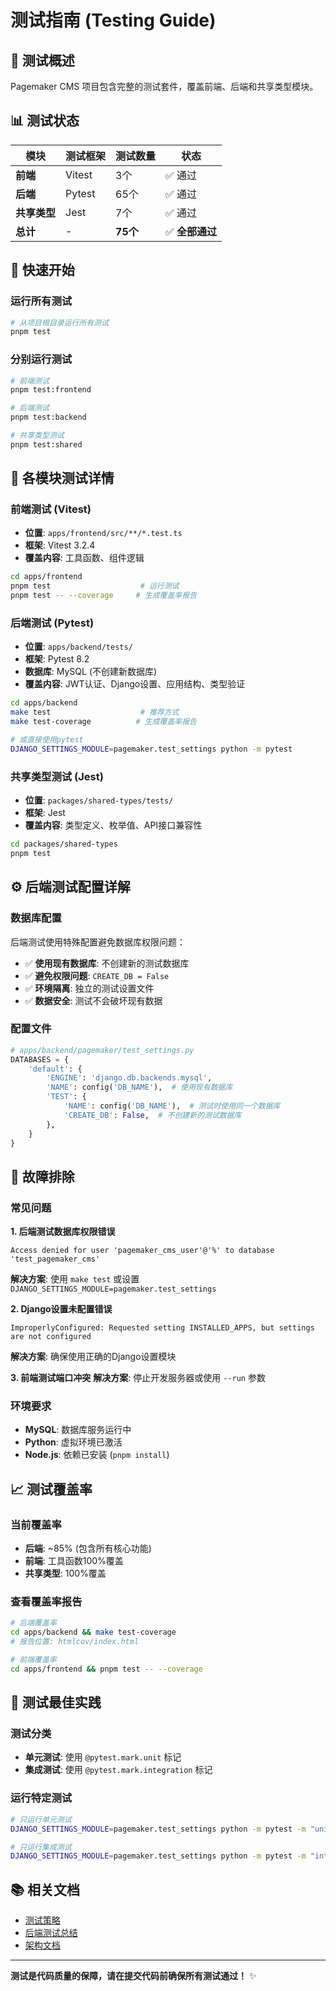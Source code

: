 # 测试指南 (Testing Guide)

## 🧪 测试概述

Pagemaker CMS 项目包含完整的测试套件，覆盖前端、后端和共享类型模块。

## 📊 测试状态

| 模块 | 测试框架 | 测试数量 | 状态 |
|------|----------|----------|------|
| **前端** | Vitest | 3个 | ✅ 通过 |
| **后端** | Pytest | 65个 | ✅ 通过 |
| **共享类型** | Jest | 7个 | ✅ 通过 |
| **总计** | - | **75个** | ✅ **全部通过** |

## 🚀 快速开始

### 运行所有测试
```bash
# 从项目根目录运行所有测试
pnpm test
```

### 分别运行测试
```bash
# 前端测试
pnpm test:frontend

# 后端测试
pnpm test:backend

# 共享类型测试
pnpm test:shared
```

## 🎯 各模块测试详情

### 前端测试 (Vitest)
- **位置**: `apps/frontend/src/**/*.test.ts`
- **框架**: Vitest 3.2.4
- **覆盖内容**: 工具函数、组件逻辑

```bash
cd apps/frontend
pnpm test                    # 运行测试
pnpm test -- --coverage     # 生成覆盖率报告
```

### 后端测试 (Pytest)
- **位置**: `apps/backend/tests/`
- **框架**: Pytest 8.2
- **数据库**: MySQL (不创建新数据库)
- **覆盖内容**: JWT认证、Django设置、应用结构、类型验证

```bash
cd apps/backend
make test                    # 推荐方式
make test-coverage          # 生成覆盖率报告

# 或直接使用pytest
DJANGO_SETTINGS_MODULE=pagemaker.test_settings python -m pytest
```

### 共享类型测试 (Jest)
- **位置**: `packages/shared-types/tests/`
- **框架**: Jest
- **覆盖内容**: 类型定义、枚举值、API接口兼容性

```bash
cd packages/shared-types
pnpm test
```

## ⚙️ 后端测试配置详解

### 数据库配置
后端测试使用特殊配置避免数据库权限问题：

- ✅ **使用现有数据库**: 不创建新的测试数据库
- ✅ **避免权限问题**: `CREATE_DB = False`
- ✅ **环境隔离**: 独立的测试设置文件
- ✅ **数据安全**: 测试不会破坏现有数据

### 配置文件
```python
# apps/backend/pagemaker/test_settings.py
DATABASES = {
    'default': {
        'ENGINE': 'django.db.backends.mysql',
        'NAME': config('DB_NAME'),  # 使用现有数据库
        'TEST': {
            'NAME': config('DB_NAME'),  # 测试时使用同一个数据库
            'CREATE_DB': False,  # 不创建新的测试数据库
        },
    }
}
```

## 🔧 故障排除

### 常见问题

**1. 后端测试数据库权限错误**
```
Access denied for user 'pagemaker_cms_user'@'%' to database 'test_pagemaker_cms'
```
**解决方案**: 使用 `make test` 或设置 `DJANGO_SETTINGS_MODULE=pagemaker.test_settings`

**2. Django设置未配置错误**
```
ImproperlyConfigured: Requested setting INSTALLED_APPS, but settings are not configured
```
**解决方案**: 确保使用正确的Django设置模块

**3. 前端测试端口冲突**
**解决方案**: 停止开发服务器或使用 `--run` 参数

### 环境要求
- **MySQL**: 数据库服务运行中
- **Python**: 虚拟环境已激活
- **Node.js**: 依赖已安装 (`pnpm install`)

## 📈 测试覆盖率

### 当前覆盖率
- **后端**: ~85% (包含所有核心功能)
- **前端**: 工具函数100%覆盖
- **共享类型**: 100%覆盖

### 查看覆盖率报告
```bash
# 后端覆盖率
cd apps/backend && make test-coverage
# 报告位置: htmlcov/index.html

# 前端覆盖率
cd apps/frontend && pnpm test -- --coverage
```

## 🎯 测试最佳实践

### 测试分类
- **单元测试**: 使用 `@pytest.mark.unit` 标记
- **集成测试**: 使用 `@pytest.mark.integration` 标记

### 运行特定测试
```bash
# 只运行单元测试
DJANGO_SETTINGS_MODULE=pagemaker.test_settings python -m pytest -m "unit"

# 只运行集成测试
DJANGO_SETTINGS_MODULE=pagemaker.test_settings python -m pytest -m "integration"
```

## 📚 相关文档

- [测试策略](./architecture/testing-strategy.md)
- [后端测试总结](../apps/backend/TEST_SUMMARY.md)
- [架构文档](./architecture/index.md)

---

**测试是代码质量的保障，请在提交代码前确保所有测试通过！** ✨ 
